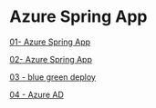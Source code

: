 # Azure Spring App

[01- Azure Spring App](Azure%20Spring%20App%20ff72eca044464946a4bdf45b15db7bcb/01-%20Azure%20Spring%20App%205e9043cc6f7b4540993d50637912b845.md)

[02- Azure Spring App](Azure%20Spring%20App%20ff72eca044464946a4bdf45b15db7bcb/02-%20Azure%20Spring%20App%20b0f2a6be99b44db293c7045c95e93201.md)

[03 - blue green deploy](Azure%20Spring%20App%20ff72eca044464946a4bdf45b15db7bcb/03%20-%20blue%20green%20deploy%2021fa5446b1d14353b0f28594a6283db9.md)

[04 - Azure AD](Azure%20Spring%20App%20ff72eca044464946a4bdf45b15db7bcb/04%20-%20Azure%20AD%20e99c2c57ef2f49e6b2146c413206e91c.md)